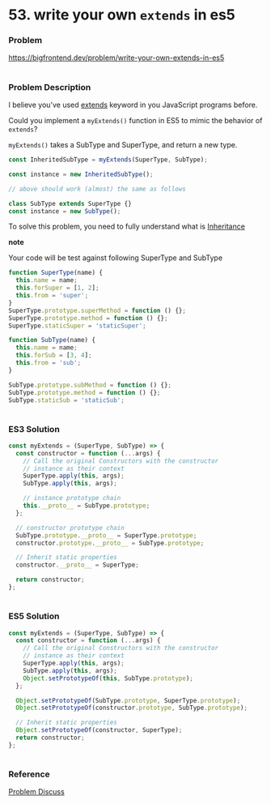 # 53. write your own `extends` in es5

### Problem

https://bigfrontend.dev/problem/write-your-own-extends-in-es5

#

### Problem Description

I believe you've used [extends](https://developer.mozilla.org/en-US/docs/Web/JavaScript/Reference/Classes/extends) keyword in you JavaScript programs before.

Could you implement a `myExtends()` function in ES5 to mimic the behavior of `extends`?

`myExtends()` takes a SubType and SuperType, and return a new type.

```js
const InheritedSubType = myExtends(SuperType, SubType);

const instance = new InheritedSubType();

// above should work (almost) the same as follows

class SubType extends SuperType {}
const instance = new SubType();
```

To solve this problem, you need to fully understand what is [Inheritance](https://javascript.info/class-inheritance)

**note**

Your code will be test against following SuperType and SubType

```js
function SuperType(name) {
  this.name = name;
  this.forSuper = [1, 2];
  this.from = 'super';
}
SuperType.prototype.superMethod = function () {};
SuperType.prototype.method = function () {};
SuperType.staticSuper = 'staticSuper';

function SubType(name) {
  this.name = name;
  this.forSub = [3, 4];
  this.from = 'sub';
}

SubType.prototype.subMethod = function () {};
SubType.prototype.method = function () {};
SubType.staticSub = 'staticSub';
```

#

### ES3 Solution

```js
const myExtends = (SuperType, SubType) => {
  const constructor = function (...args) {
    // Call the original Constructors with the constructor
    // instance as their context
    SuperType.apply(this, args);
    SubType.apply(this, args);

    // instance prototype chain
    this.__proto__ = SubType.prototype;
  };

  // constructor prototype chain
  SubType.prototype.__proto__ = SuperType.prototype;
  constructor.prototype.__proto__ = SubType.prototype;

  // Inherit static properties
  constructor.__proto__ = SuperType;

  return constructor;
};
```

#

### ES5 Solution

```js
const myExtends = (SuperType, SubType) => {
  const constructor = function (...args) {
    // Call the original Constructors with the constructor
    // instance as their context
    SuperType.apply(this, args);
    SubType.apply(this, args);
    Object.setPrototypeOf(this, SubType.prototype);
  };

  Object.setPrototypeOf(SubType.prototype, SuperType.prototype);
  Object.setPrototypeOf(constructor.prototype, SubType.prototype);

  // Inherit static properties
  Object.setPrototypeOf(constructor, SuperType);
  return constructor;
};
```

#

### Reference

[Problem Discuss](https://bigfrontend.dev/problem/53/discuss/1669)
